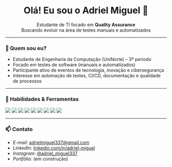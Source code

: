<h1 align="center">Olá! Eu sou o Adriel Miguel 👋</h1>

<p align="center">
  Estudante de TI focado em <strong>Quality Assurance</strong><br/>
  Buscando evoluir na área de testes manuais e automatizados
</p>

---

### 💼 Quem sou eu?

- Estudante de Engenharia da Computação (UniNorte) – 3º período
- Focado em testes de software (manuais e automatizados)
- Participante ativo de eventos de tecnologia, inovação e cibersegurança
- Interesse em automação de testes, CI/CD, documentação e qualidade de processos

---

### 🚀 Habilidades & Ferramentas

<p>
  <img src="https://img.shields.io/badge/Postman-F26635?style=flat&logo=postman&logoColor=white"/>
  <img src="https://img.shields.io/badge/Selenium-43B02A?style=flat&logo=selenium&logoColor=white"/>
  <img src="https://img.shields.io/badge/Cypress-17202C?style=flat&logo=cypress&logoColor=white"/>
  <img src="https://img.shields.io/badge/Jira-0052CC?style=flat&logo=jira&logoColor=white"/>
  <img src="https://img.shields.io/badge/TestRail-05122A?style=flat&logoColor=white"/>
  <img src="https://img.shields.io/badge/GitHub-181717?style=flat&logo=github&logoColor=white"/>
  <img src="https://img.shields.io/badge/MySQL-4479A1?style=flat&logo=mysql&logoColor=white"/>
  <img src="https://img.shields.io/badge/HTML5-E34F26?style=flat&logo=html5&logoColor=white"/>
  <img src="https://img.shields.io/badge/CSS3-1572B6?style=flat&logo=css3&logoColor=white"/>
</p>

---

### 📫 Contato

- *E-mail:* adrielmiguel337@gmail.com 
- *LinkedIn:* [linkedin.com/in/adriel-miguel](https://www.linkedin.com/in/adriel-miguel/)  
- *Instagram:* [@adriel_miguel337](https://www.instagram.com/adriel_miguel337/)  
- *Portfólio:* (em construção)
